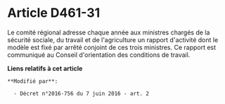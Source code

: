 # Article D461-31

Le comité régional adresse chaque année aux ministres chargés de la sécurité sociale, du travail et de l'agriculture un
rapport d'activité dont le modèle est fixé par arrêté conjoint de ces trois ministres. Ce rapport est communiqué au Conseil
d'orientation des conditions de travail.

**Liens relatifs à cet article**

	**Modifié par**:

	  - Décret n°2016-756 du 7 juin 2016 - art. 2
